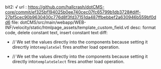 bit2: √
url : https://github.com/hallcrash/dotCMS-core/commit/ef325bf194025b0ee740cec07fc65799b1db3728#diff-27bf5cec90b9630400c776d8f3fd37151da487ffbebbef2a630946b559bf0dd6
file: dotCMS/src/main/webapp/WEB-INF/velocity/static/htmlpage_assets/template_custom_field.vtl
desc: format code, delete constant text, insert constant text
diff: 
- // We set the values directly into the components because setting it direcrtly into`templateSel` fires another load operation.
+ // We set the values directly into the components because setting it directly into`templateSelect` fires another load operation.
